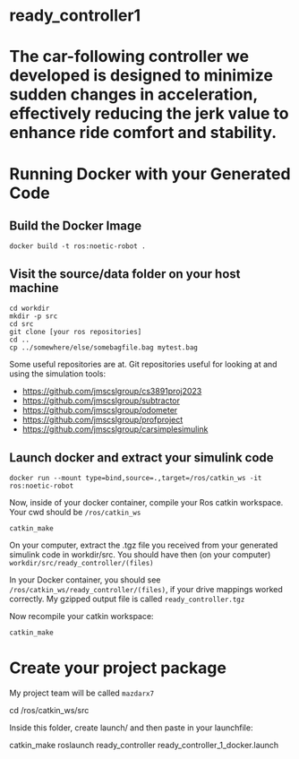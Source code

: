 # ready_controller1
# The car-following controller we developed is designed to minimize sudden changes in acceleration, effectively reducing the jerk value to enhance ride comfort and stability.

# Running Docker with your Generated Code

## Build the Docker Image

```
docker build -t ros:noetic-robot .
```

## Visit the source/data folder on your host machine 

```
cd workdir
mkdir -p src
cd src
git clone [your ros repositories]
cd ..
cp ../somewhere/else/somebagfile.bag mytest.bag
```

Some useful repositories are at. Git repositories useful for looking at and using the simulation tools:

* https://github.com/jmscslgroup/cs3891proj2023
* https://github.com/jmscslgroup/subtractor
* https://github.com/jmscslgroup/odometer
* https://github.com/jmscslgroup/profproject
* https://github.com/jmscslgroup/carsimplesimulink

## Launch docker and extract your simulink code

```
docker run --mount type=bind,source=.,target=/ros/catkin_ws -it ros:noetic-robot
```

Now, inside of your docker container, compile your Ros catkin workspace. Your cwd should be `/ros/catkin_ws`

```
catkin_make
```

On your computer, extract the .tgz file you received from your generated simulink code in workdir/src. You should have then (on your computer) `workdir/src/ready_controller/(files)`

In your Docker container, you should see `/ros/catkin_ws/ready_controller/(files)`, if your drive mappings worked correctly. My gzipped output file is called `ready_controller.tgz`

Now recompile your catkin workspace:

```
catkin_make
```

# Create your project package

My project team will be called `mazdarx7`

cd /ros/catkin_ws/src

Inside this folder, create launch/ and then paste in your launchfile:

catkin_make
roslaunch ready_controller ready_controller_1_docker.launch
